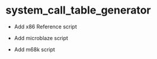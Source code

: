 # system_call_table_generator

- Add x86 Reference script

- Add microblaze script

- Add m68k script